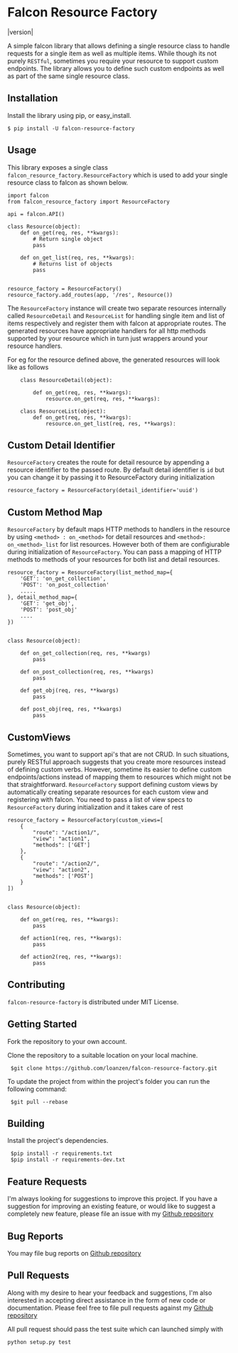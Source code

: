 
Falcon Resource Factory
======================

|version|

A simple falcon library that allows defining a single resource class to 
handle requests for a single item as well as multiple items. While though its not 
purely `RESTful`, sometimes you require your resource to support custom endpoints. 
The library allows you to define such custom endpoints as well as part of the same 
single resource class.


Installation
------------

Install the library using pip, or easy_install.

    $ pip install -U falcon-resource-factory
    

Usage
-----

This library exposes a single class `falcon_resource_factory.ResourceFactory` 
which is used to add your single resource class to falcon as shown below.
 
    import falcon
    from falcon_resource_factory import ResourceFactory
    
    api = falcon.API()
    
    class Resource(object):
        def on_get(req, res, **kwargs):
            # Return single object
            pass
                     
        def on_get_list(req, res, **kwargs):
            # Returns list of objects
            pass

    
    resource_factory = ResourceFactory()
    resource_factory.add_routes(app, '/res', Resource())
    

The `ResourceFactory` instance will create two separate resources internally
 called `ResourceDetail` and `ResourceList` for handling single item and 
 list of items respectively and register them with falcon at appropriate routes.
  The generated resources have appropriate handlers for all http methods supported
  by your resource which in turn just wrappers around your resource handlers. 
  
  For eg for the resource defined above, the generated resources
  will look like as follows
  
        class ResourceDetail(object):
            
            def on_get(req, res, **kwargs):
                resource.on_get(req, res, **kwargs):
                
        class ResourceList(object):
            def on_get(req, res, **kwargs):
                resource.on_get_list(req, res, **kwargs):
 
 
Custom Detail Identifier
------------------------

`ResourceFactory` creates the route for detail resource by appending
a resource identifier to the passed route. By default detail identifier is
 `id` but you can change it by passing it to ResourceFactory during initialization
 
    resource_factory = ResourceFactory(detail_identifier='uuid')


Custom Method Map
-----------------

`ResourceFactory` by default maps HTTP methods to handlers in the resource by using 
`<method> : on_<method>` for detail resources and `<method>: on_<method>_list` 
for list resources. However both of them are configiurable during initialization
of `ResourceFactory`.  You can pass a mapping of HTTP methods to methods of your
resources for both list and detail resources.

    resource_factory = ResourceFactory(list_method_map={
        'GET': 'on_get_collection',
        'POST': 'on_post_collection'
        .....
    }, detail_method_map={
        'GET': 'get_obj',
        'POST': 'post_obj'
        ....
    })
    
    
    class Resource(object):
    
        def on_get_collection(req, res, **kwargs)
            pass

        def on_post_collection(req, res, **kwargs)
            pass

        def get_obj(req, res, **kwargs)
            pass

        def post_obj(req, res, **kwargs)
            pass


CustomViews
-----------

Sometimes, you want to support api's that are not CRUD. In such situations, 
purely RESTful approach suggests that you create more resources instead of defining
custom verbs. However, sometime its easier to define custom endpoints/actions instead
of mapping them to resources which might not be that straightforward. `ResourceFactory` 
support defining custom views by automatically  creating separate resources for 
each custom view and registering with falcon. You need to pass a list of view specs 
to `ResourceFactory` during initialization and it takes care of rest
 
    resource_factory = ResourceFactory(custom_views=[
        {
            "route": "/action1/",
            "view": "action1",
            "methods": ['GET']
        },
        {
            "route": "/action2/",
            "view": "action2",
            "methods": ['POST']
        }
    ])


    class Resource(object):
    
        def on_get(req, res, **kwargs):
            pass
    
        def action1(req, res, **kwargs):
            pass

        def action2(req, res, **kwargs):
            pass
            
 
 
 Contributing
 ------------
 `falcon-resource-factory` is distributed under MIT License. 
 
 Getting Started
 ---------------
 
 Fork the repository to your own account.
 
 Clone the repository to a suitable location on your local machine.
 
 
     $git clone https://github.com/loanzen/falcon-resource-factory.git
 
 To update the project from within the project's folder you can run the following command:
 
     $git pull --rebase
 
 Building
 --------
 
 Install the project's dependencies.
     
     $pip install -r requirements.txt
     $pip install -r requirements-dev.txt
 
 
 Feature Requests
 ----------------
 
 I'm always looking for suggestions to improve this project. If you have a
 suggestion for improving an existing feature, or would like to suggest a
 completely new feature, please file an issue with my [Github repository](https://github.com/loanzen/falcon-resource-factory/issues)
 
 Bug Reports
 -----------
 
 You may file bug reports on [Github repository](https://github.com/loanzen/falcon-resource-factory/issues)
 
 Pull Requests
 -------------
 
 Along with my desire to hear your feedback and suggestions,
 I'm also interested in accepting direct assistance in the form of new code or documentation.
 Please feel free to file pull requests against my [Github repository](https://github.com/loanzen/falcon-resource-factory/issues)

 All pull request should pass the test suite which can launched simply with
 
    python setup.py test
    
  
 

 
 


